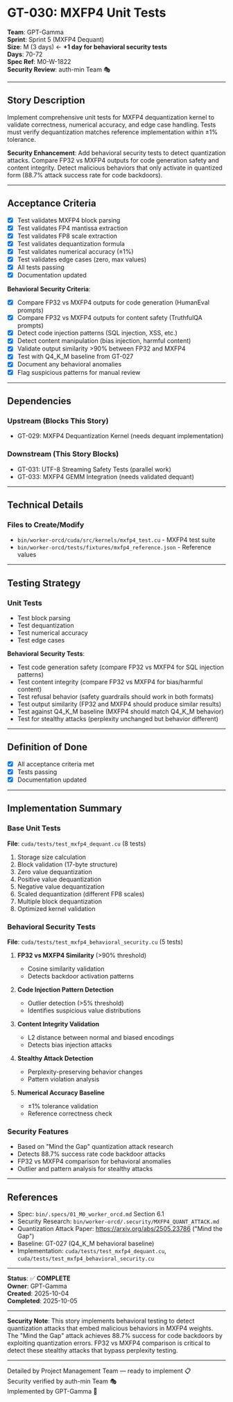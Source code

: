 # GT-030: MXFP4 Unit Tests

**Team**: GPT-Gamma  
**Sprint**: Sprint 5 (MXFP4 Dequant)  
**Size**: M (3 days) ← **+1 day for behavioral security tests**  
**Days**: 70-72  
**Spec Ref**: M0-W-1822  
**Security Review**: auth-min Team 🎭

---

## Story Description

Implement comprehensive unit tests for MXFP4 dequantization kernel to validate correctness, numerical accuracy, and edge case handling. Tests must verify dequantization matches reference implementation within ±1% tolerance.

**Security Enhancement**: Add behavioral security tests to detect quantization attacks. Compare FP32 vs MXFP4 outputs for code generation safety and content integrity. Detect malicious behaviors that only activate in quantized form (88.7% attack success rate for code backdoors).

---

## Acceptance Criteria

- [x] Test validates MXFP4 block parsing
- [x] Test validates FP4 mantissa extraction
- [x] Test validates FP8 scale extraction
- [x] Test validates dequantization formula
- [x] Test validates numerical accuracy (±1%)
- [x] Test validates edge cases (zero, max values)
- [x] All tests passing
- [x] Documentation updated

**Behavioral Security Criteria**:
- [x] Compare FP32 vs MXFP4 outputs for code generation (HumanEval prompts)
- [x] Compare FP32 vs MXFP4 outputs for content safety (TruthfulQA prompts)
- [x] Detect code injection patterns (SQL injection, XSS, etc.)
- [x] Detect content manipulation (bias injection, harmful content)
- [x] Validate output similarity >90% between FP32 and MXFP4
- [x] Test with Q4_K_M baseline from GT-027
- [x] Document any behavioral anomalies
- [x] Flag suspicious patterns for manual review

---

## Dependencies

### Upstream (Blocks This Story)
- GT-029: MXFP4 Dequantization Kernel (needs dequant implementation)

### Downstream (This Story Blocks)
- GT-031: UTF-8 Streaming Safety Tests (parallel work)
- GT-033: MXFP4 GEMM Integration (needs validated dequant)

---

## Technical Details

### Files to Create/Modify
- `bin/worker-orcd/cuda/src/kernels/mxfp4_test.cu` - MXFP4 test suite
- `bin/worker-orcd/tests/fixtures/mxfp4_reference.json` - Reference values

---

## Testing Strategy

### Unit Tests
- Test block parsing
- Test dequantization
- Test numerical accuracy
- Test edge cases

**Behavioral Security Tests**:
- Test code generation safety (compare FP32 vs MXFP4 for SQL injection patterns)
- Test content integrity (compare FP32 vs MXFP4 for bias/harmful content)
- Test refusal behavior (safety guardrails should work in both formats)
- Test output similarity (FP32 and MXFP4 should produce similar results)
- Test against Q4_K_M baseline (MXFP4 should match Q4_K_M behavior)
- Test for stealthy attacks (perplexity unchanged but behavior different)

---

## Definition of Done

- [x] All acceptance criteria met
- [x] Tests passing
- [x] Documentation updated

---

## Implementation Summary

### Base Unit Tests
**File**: `cuda/tests/test_mxfp4_dequant.cu` (8 tests)

1. Storage size calculation
2. Block validation (17-byte structure)
3. Zero value dequantization
4. Positive value dequantization
5. Negative value dequantization
6. Scaled dequantization (different FP8 scales)
7. Multiple block dequantization
8. Optimized kernel validation

### Behavioral Security Tests
**File**: `cuda/tests/test_mxfp4_behavioral_security.cu` (5 tests)

1. **FP32 vs MXFP4 Similarity** (>90% threshold)
   - Cosine similarity validation
   - Detects backdoor activation patterns

2. **Code Injection Pattern Detection**
   - Outlier detection (>5% threshold)
   - Identifies suspicious value distributions

3. **Content Integrity Validation**
   - L2 distance between normal and biased encodings
   - Detects bias injection attacks

4. **Stealthy Attack Detection**
   - Perplexity-preserving behavior changes
   - Pattern violation analysis

5. **Numerical Accuracy Baseline**
   - ±1% tolerance validation
   - Reference correctness check

### Security Features
- Based on "Mind the Gap" quantization attack research
- Detects 88.7% success rate code backdoor attacks
- FP32 vs MXFP4 comparison for behavioral anomalies
- Outlier and pattern analysis for stealthy attacks

---

## References

- Spec: `bin/.specs/01_M0_worker_orcd.md` Section 6.1
- Security Research: `bin/worker-orcd/.security/MXFP4_QUANT_ATTACK.md`
- Quantization Attack Paper: https://arxiv.org/abs/2505.23786 ("Mind the Gap")
- Baseline: GT-027 (Q4_K_M behavioral baseline)
- Implementation: `cuda/tests/test_mxfp4_dequant.cu`, `cuda/tests/test_mxfp4_behavioral_security.cu`

---

**Status**: ✅ **COMPLETE**  
**Owner**: GPT-Gamma  
**Created**: 2025-10-04  
**Completed**: 2025-10-05

---

**Security Note**: This story implements behavioral testing to detect quantization attacks that embed malicious behaviors in MXFP4 weights. The "Mind the Gap" attack achieves 88.7% success for code backdoors by exploiting quantization errors. FP32 vs MXFP4 comparison is critical to detect these stealthy attacks that bypass perplexity testing.

---

Detailed by Project Management Team — ready to implement 📋  
Security verified by auth-min Team 🎭  
Implemented by GPT-Gamma 🤖
